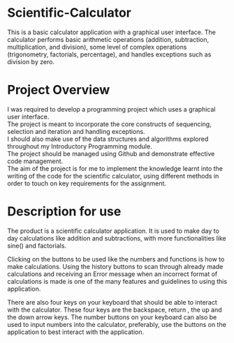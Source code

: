 # Scientific-Calculator
This is a basic calculator application with a graphical user interface. The calculator performs basic arithmetic operations (addition, subtraction, multiplication, and division), some level of complex operations (trigonometry, factorials, percentage), and handles exceptions such as division by zero.

# Project Overview

I was required to develop a programming project which uses a graphical user interface.   
The project is meant to incorporate the core constructs of sequencing, selection and iteration and handling exceptions.   
I should also make use of the data structures and algorithms explored throughout my Introductory Programming module.   
The project should be managed using Github and demonstrate effective code management.  
The aim of the project is for me to implement the knowledge learnt into the writing of the code for the scientific calculator, using different methods in order to touch on key requirements for the assignment.

# Description for use
The product is a scientific calculator application. It is used to make day to day calculations like addition and subtractions, with more functionalities like sine() and factorials. 

Clicking on the buttons to be used like the numbers and functions is how to make calculations. Using the history buttons to scan through already made calculations and receiving an Error message when an incorrect format of calculations is made is one of the many features and guidelines to using this application.

There are also four keys on your keyboard that should be able to interact with the calculator. These four keys are the backspace, return , the up and the down arrow keys. The number buttons on your keyboard can also be used to input numbers into the calculator, preferably, use the buttons on the application to best interact with the application.
